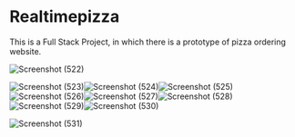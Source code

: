 # Realtimepizza
This is a Full Stack Project, in which there is a prototype of pizza ordering website.

![Screenshot (522)](https://user-images.githubusercontent.com/43945168/125386201-81bc7a80-e3b9-11eb-9a16-0f428c6e9afa.png)




![Screenshot (523)](https://user-images.githubusercontent.com/43945168/125386224-8b45e280-e3b9-11eb-9a1b-c7b92094eff6.png)![Screenshot (524)](https://user-images.githubusercontent.com/43945168/125386226-8bde7900-e3b9-11eb-9ab0-ad5eb39104a1.png)![Screenshot (525)](https://user-images.githubusercontent.com/43945168/125386232-8da83c80-e3b9-11eb-9ee1-887a163c6c75.png)![Screenshot (526)](https://user-images.githubusercontent.com/43945168/125386233-8e40d300-e3b9-11eb-8032-0e6c416be726.png)![Screenshot (527)](https://user-images.githubusercontent.com/43945168/125386235-8ed96980-e3b9-11eb-9bea-4c2612581287.png)![Screenshot (528)](https://user-images.githubusercontent.com/43945168/125386212-884af200-e3b9-11eb-8923-d4a126ed6622.png)![Screenshot (529)](https://user-images.githubusercontent.com/43945168/125386216-8a14b580-e3b9-11eb-87fa-3c3d375e9fce.png)![Screenshot (530)](https://user-images.githubusercontent.com/43945168/125386217-8aad4c00-e3b9-11eb-9537-be4326e79e4d.png)

![Screenshot (531)](https://user-images.githubusercontent.com/43945168/125386221-8aad4c00-e3b9-11eb-8fb1-d5ef6ecece5b.png)


